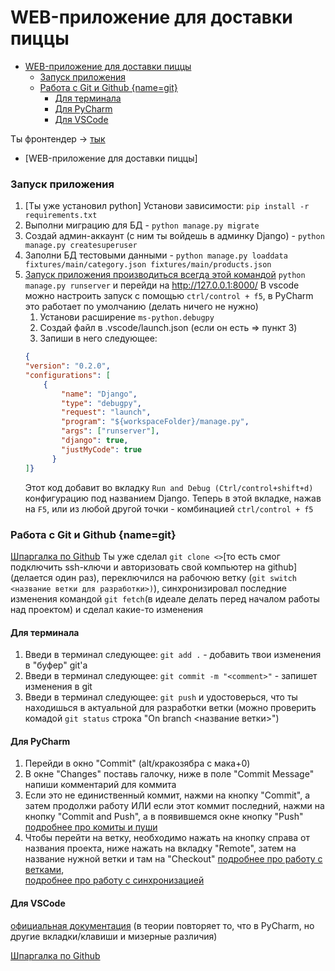 # WEB-приложение для доставки пиццы

- [WEB-приложение для доставки пиццы](#web-приложение-для-доставки-пиццы)
    - [Запуск приложения](#запуск-приложения)
    - [Работа с Git и Github {name=git}](#работа-с-git-и-github-namegit)
      - [Для терминала](#для-терминала)
      - [Для PyCharm](#для-pycharm)
      - [Для VSCode](#для-vscode)


Ты фронтендер -> [тык](/README-front.md)
- [WEB-приложение для доставки пиццы]

### Запуск приложения
1. [Ты уже установил python] Установи зависимости: ```pip install -r requirements.txt```  
2. Выполни миграцию для БД - ```python manage.py migrate```
3. Создай админ-аккаунт (с ним ты войдешь в админку Django) - ```python manage.py createsuperuser```
4. Заполни БД тестовыми данными - ```python manage.py loaddata fixtures/main/category.json fixtures/main/products.json```
5. <u>Запуск приложения производиться всегда этой командой</u>  ```python manage.py runserver``` и перейди на http://127.0.0.1:8000/
В vscode можно настроить запуск с помощью ```ctrl/control + f5```, в PyCharm это работает по умолчанию (делать ничего не нужно)
    1. Установи расширение ```ms-python.debugpy```
    2. Создай файл в .vscode/launch.json (если он есть => пункт 3)
    3. Запиши в него следующее: 
    ```json 
    {
    "version": "0.2.0",
    "configurations": [
        {
            "name": "Django",
            "type": "debugpy",
            "request": "launch",
            "program": "${workspaceFolder}/manage.py",
            "args": ["runserver"],
            "django": true,
            "justMyCode": true
          }
    ]}  
    ```
    Этот код добавит во вкладку ```Run and Debug (Ctrl/control+shift+d)``` конфигурацию под названием Django. Теперь в этой вкладке, нажав на ```F5```, или из любой другой точки - комбинацией ```ctrl/control + f5```

### Работа с Git и Github [](#){name=git}
[Шпаргалка по Github](https://training.github.com/downloads/ru/github-git-cheat-sheet/)
Ты уже сделал ```git clone <>```[то есть смог подключить ssh-ключи и авторизовать свой компьютер на github](делается один раз), переключился на рабочюю ветку (```git switch <название ветки для разработки>)```), синхронизировал последние изменения командой ```git fetch```(в идеале делать перед началом работы над проектом) и сделал какие-то изменения  
####  Для терминала
1. Введи в терминал следующее: ```git add .``` - добавить твои изменения в "буфер" git'a
2. Введи в терминал следующее: ```git commit -m "<comment>"``` - запишет изменения в git
3. Введи в терминал следующее: ```git push``` и удостоверься, что ты находишься в актуальной для разработки ветки (можно проверить комадой ```git status``` строка "On branch <название ветки>")
####  Для PyCharm
1. Перейди в окно "Commit" (alt/кракозябра с мака+0)
2. В окне "Changes" поставь галочку, ниже в поле "Commit Message" напиши комментарий для коммита
3. Если это не единиственный коммит, нажми на кнопку "Commit", а затем продолжи работу ИЛИ если этот коммит последний, нажми на кнопку "Commit and Push", а в появившемся окне кнопку "Push" [подробнее про комиты и пуши](https://www.jetbrains.com/help/pycharm/commit-and-push-changes.html)
4. Чтобы перейти на ветку, необходимо нажать на кнопку справа от названия проекта, ниже нажать на вкладку "Remote", затем на название нужной ветки и там на "Checkout" [подробнее про работу с ветками](https://www.jetbrains.com/help/pycharm/manage-branches.html?ysclid=luieepkudu227860449#create-branch),  
[подробнее про работу с синхронизацией](https://www.jetbrains.com/help/pycharm/sync-with-a-remote-repository.html?ysclid=luie4yjgys843871173#pull)
####  Для VSCode
[официальная документация](https://code.visualstudio.com/docs/sourcecontrol/overview) (в теории повторяет то, что в PyCharm, но другие вкладки/клавиши и мизерные различия)


[Шпаргалка по Github](https://training.github.com/downloads/ru/github-git-cheat-sheet/)
